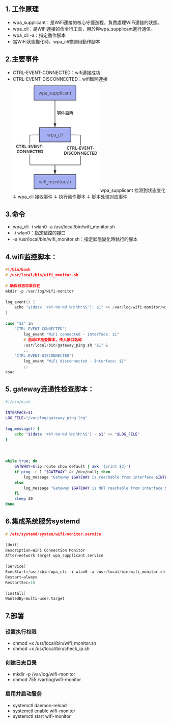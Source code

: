 ## 1. 工作原理
- wpa_supplicant：是WiFi連接的核心守護進程，負責處理WiFi連接的狀態。
- wpa_cli：是WiFi連接的命令行工具，用於與wpa_supplicant進行通信。
- wpa_cli -a：指定動作腳本
- 當WiFi狀態變化時，wpa_cli會調用動作腳本
## 2.主要事件
- CTRL-EVENT-CONNECTED：wifi連接成功
- CTRL-EVENT-DISCONNECTED：wifi斷開連接
![alt text](wpa_cli.png)
wpa_supplicant 检测到状态变化
    ↓
wpa_cli 接收事件
    ↓
执行动作脚本
    ↓
脚本处理对应事件
## 3.命令
- wpa_cli -i wlan0 -a /usr/local/bin/wifi_monitor.sh
- -i wlan0：指定監控的接口
- -a /usr/local/bin/wifi_monitor.sh：指定狀態變化時執行的腳本
## 4.wifi监控脚本：
```c
#!/bin/bash
# /usr/local/bin/wifi_monitor.sh

# 确保日志目录存在
mkdir -p /var/log/wifi-monitor

log_event() {
    echo "$(date '+%Y-%m-%d %H:%M:%S'): $1" >> /var/log/wifi-monitor/wifi.log
} 

case "$2" in
    "CTRL-EVENT-CONNECTED")
        log_event "WiFi connected - Interface: $1"
        # 启动IP检查脚本，传入接口名称
        /usr/local/bin/gateway_ping.sh "$1" &
        ;;
    "CTRL-EVENT-DISCONNECTED")
        log_event "WiFi disconnected - Interface: $1"
        ;;
esac
```

## 5. gateway连通性检查脚本：
```bash
#!/bin/bash

INTERFACE=$1
LOG_FILE="/var/log/gateway_ping.log"

log_message() {
    echo "$(date '+%Y-%m-%d %H:%M:%S') - $1" >> "$LOG_FILE"
}
   


while true; do
    GATEWAY=$(ip route show default | awk '{print $3}')
    if ping -c 1 "$GATEWAY" &> /dev/null; then
        log_message "Gateway $GATEWAY is reachable from interface $INTERFACE"
    else
        log_message "Gateway $GATEWAY is NOT reachable from interface $INTERFACE"
    fi
    sleep 30
done
```
## 6.集成系统服务systemd
```c
# /etc/systemd/system/wifi-monitor.service

[Unit]
Description=WiFi Connection Monitor
After=network.target wpa_supplicant.service

[Service]
ExecStart=/usr/sbin/wpa_cli -i wlan0 -a /usr/local/bin/wifi_monitor.sh
Restart=always
RestartSec=10

[Install]
WantedBy=multi-user.target
```

## 7.部署
### 设置执行权限
- chmod +x /usr/local/bin/wifi_monitor.sh
- chmod +x /usr/local/bin/check_ip.sh

### 创建日志目录
- mkdir -p /var/log/wifi-monitor
- chmod 755 /var/log/wifi-monitor

### 启用并启动服务
- systemctl daemon-reload
- systemctl enable wifi-monitor
- systemctl start wifi-monitor